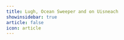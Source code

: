 ```yaml
---
title: Lugh, Ocean Sweeper and on Uisneach 
showinsidebar: true 
article: false 
icon: article 
---
```

